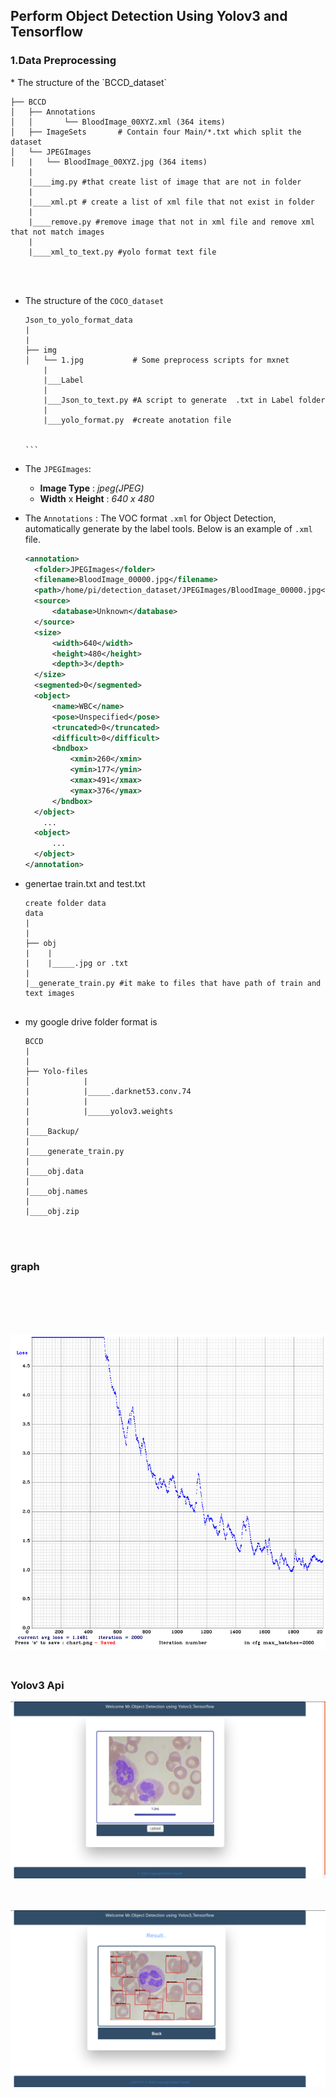 <h2>Perform Object Detection Using Yolov3 and Tensorflow </h2>

<h3>1.Data Preprocessing</h3>
* The structure of the `BCCD_dataset`

  ```
  ├── BCCD
  │   ├── Annotations
  │   │       └── BloodImage_00XYZ.xml (364 items)
  │   ├── ImageSets       # Contain four Main/*.txt which split the dataset
  │   └── JPEGImages
  │   |   └── BloodImage_00XYZ.jpg (364 items)
      |
      |____img.py #that create list of image that are not in folder
      |
      |____xml.pt # create a list of xml file that not exist in folder
      |
      |____remove.py #remove image that not in xml file and remove xml that not match images
      |
      |____xml_to_text.py #yolo format text file


      
  ```````````````````````````
* The structure of the `COCO_dataset`
  
  ````````````````````````````````````````
  Json_to_yolo_format_data
  |
  |
  ├── img
  │   └── 1.jpg           # Some preprocess scripts for mxnet
      |
      |___Label
      |
      |___Json_to_text.py #A script to generate  .txt in Label folder
      |
      |___yolo_format.py  #create anotation file
 
  
  ```

* The  `JPEGImages`:

  * **Image Type** : *jpeg(JPEG)*
  * **Width** x **Height** : *640 x 480*

* The `Annotations` : The VOC format `.xml` for Object Detection, automatically generate by the label tools. Below is an example of `.xml` file.

  ```xml
  <annotation>
  	<folder>JPEGImages</folder>
  	<filename>BloodImage_00000.jpg</filename>
  	<path>/home/pi/detection_dataset/JPEGImages/BloodImage_00000.jpg</path>
  	<source>
  		<database>Unknown</database>
  	</source>
  	<size>
  		<width>640</width>
  		<height>480</height>
  		<depth>3</depth>
  	</size>
  	<segmented>0</segmented>
  	<object>
  		<name>WBC</name>
  		<pose>Unspecified</pose>
  		<truncated>0</truncated>
  		<difficult>0</difficult>
  		<bndbox>
  			<xmin>260</xmin>
  			<ymin>177</ymin>
  			<xmax>491</xmax>
  			<ymax>376</ymax>
  		</bndbox>
  	</object>
      ...
  	<object>
  		...
  	</object>
  </annotation>
  ```

* genertae train.txt and test.txt
  
  ````````````````````````````````````````
  create folder data 
  data
  |
  |
  ├── obj
  |    |
  |    |_____.jpg or .txt         
  |         
  |__generate_train.py #it make to files that have path of train and text images


* my google drive folder format is
  
  ````````````````````````````````````````
  BCCD
  |
  |
  ├── Yolo-files
  │            |
  |            |_____.darknet53.conv.74 
  |            |
  |            |_____yolov3.weights 
  |
  |____Backup/
  |
  |____generate_train.py
  |
  |____obj.data
  |
  |____obj.names
  |
  |____obj.zip

 
 
 <h3>graph<h3><br><br><br>
  
 ![alt text](graph.png "sample")<br><br>

<h3>Yolov3 Api </h3>

![alt text](api.png "sample")<br><br><br>
 
![alt text](api1.png "sample")<br><br><br>
  
 
 
